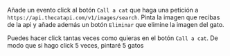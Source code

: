 Añade un evento click al botón `Call a cat` que haga una petición a `https://api.thecatapi.com/v1/images/search`. Pinta la imagen que recibas de la api y añade además un botón `Eliminar` que elimine la imagen del gato.

Puedes hacer click tantas veces como quieras en el botón `Call a cat`. De modo que si hago click 5 veces, pintaré 5 gatos